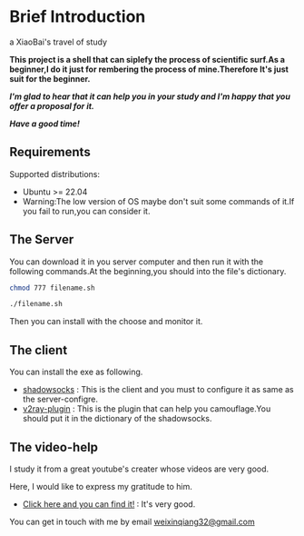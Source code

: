 # Brief Introduction

a XiaoBai's travel of study

**This project is a shell that can siplefy the process of scientific surf.As a beginner,I do it just for rembering the process of mine.Therefore It's just suit for the beginner.**

***I'm glad to hear that it can help you in your study and I'm happy that you offer a proposal for it.***

***Have a good time!***

## Requirements

Supported distributions:

- Ubuntu >= 22.04
- Warning:The low version of OS maybe don't suit some commands of it.If you fail to run,you can consider it.

## The Server

You can download it in you server computer and then run it with the following commands.At the beginning,you should into the file's dictionary.

```bash
chmod 777 filename.sh

./filename.sh
```

Then you can install with the choose and monitor it.

## The client
You can install the exe as following.

- [shadowsocks](https://github.com/shadowsocks/shadowsocks-windows) : This is the client and you must to configure it as same as the server-configre.
- [v2ray-plugin](https://github.com/shadowsocks/v2ray-plugin) : This is the plugin that can help you camouflage.You should put it in the dictionary of the shadowsocks.

## The video-help
I study it from a great youtube's creater whose videos are very good.

Here, I would like to express my gratitude to him.

- [Click here and you can find it!](https://www.youtube.com/watch?v=3ivwonJuqyI&t=1651s) : It's very good.

You can get in touch with me by email weixinqiang32@gmail.com
